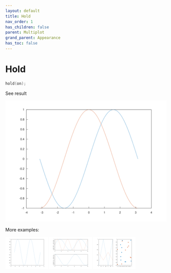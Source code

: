 ```yaml
---
layout: default
title: Hold
nav_order: 1
has_children: false
parent: Multiplot
grand_parent: Appearance
has_toc: false
---
```

# Hold

```cpp
hold(on);
```


See result

[![example_hold_1](hold/hold_1.svg)](https://github.com/alandefreitas/matplotplusplus/blob/master/examples/appearance/multiplot/hold/hold_1.cpp)

More examples:
    
[![example_hold_2](hold/hold_2_thumb.png)](https://github.com/alandefreitas/matplotplusplus/blob/master/examples/appearance/multiplot/hold/hold_2.cpp)  [![example_hold_3](hold/hold_3_thumb.png)](https://github.com/alandefreitas/matplotplusplus/blob/master/examples/appearance/multiplot/hold/hold_3.cpp)  [![example_hold_4](hold/hold_4_thumb.png)](https://github.com/alandefreitas/matplotplusplus/blob/master/examples/appearance/multiplot/hold/hold_4.cpp)
  




<!-- Generated with mdsplit: https://github.com/alandefreitas/mdsplit -->
